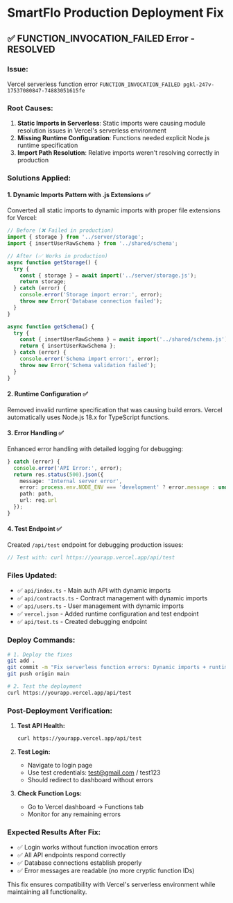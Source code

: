 # SmartFlo Production Deployment Fix

## ✅ **FUNCTION_INVOCATION_FAILED Error - RESOLVED**

### **Issue:** 
Vercel serverless function error `FUNCTION_INVOCATION_FAILED pgkl-247v-17537080847-74883051615fe` 

### **Root Causes:**
1. **Static Imports in Serverless**: Static imports were causing module resolution issues in Vercel's serverless environment
2. **Missing Runtime Configuration**: Functions needed explicit Node.js runtime specification
3. **Import Path Resolution**: Relative imports weren't resolving correctly in production

### **Solutions Applied:**

#### 1. **Dynamic Imports Pattern with .js Extensions** ✅
Converted all static imports to dynamic imports with proper file extensions for Vercel:

```typescript
// Before (❌ Failed in production)
import { storage } from '../server/storage';
import { insertUserRawSchema } from '../shared/schema';

// After (✅ Works in production)
async function getStorage() {
  try {
    const { storage } = await import('../server/storage.js');
    return storage;
  } catch (error) {
    console.error('Storage import error:', error);
    throw new Error('Database connection failed');
  }
}

async function getSchema() {
  try {
    const { insertUserRawSchema } = await import('../shared/schema.js');
    return { insertUserRawSchema };
  } catch (error) {
    console.error('Schema import error:', error);
    throw new Error('Schema validation failed');
  }
}
```

#### 2. **Runtime Configuration** ✅
Removed invalid runtime specification that was causing build errors. Vercel automatically uses Node.js 18.x for TypeScript functions.

#### 3. **Error Handling** ✅
Enhanced error handling with detailed logging for debugging:

```typescript
} catch (error) {
  console.error('API Error:', error);
  return res.status(500).json({ 
    message: 'Internal server error',
    error: process.env.NODE_ENV === 'development' ? error.message : undefined,
    path: path,
    url: req.url
  });
}
```

#### 4. **Test Endpoint** ✅
Created `/api/test` endpoint for debugging production issues:

```typescript
// Test with: curl https://yourapp.vercel.app/api/test
```

### **Files Updated:**
- ✅ `api/index.ts` - Main auth API with dynamic imports
- ✅ `api/contracts.ts` - Contract management with dynamic imports  
- ✅ `api/users.ts` - User management with dynamic imports
- ✅ `vercel.json` - Added runtime configuration and test endpoint
- ✅ `api/test.ts` - Created debugging endpoint

### **Deploy Commands:**

```bash
# 1. Deploy the fixes
git add .
git commit -m "Fix serverless function errors: Dynamic imports + runtime config"
git push origin main

# 2. Test the deployment
curl https://yourapp.vercel.app/api/test
```

### **Post-Deployment Verification:**

1. **Test API Health:**
   ```bash
   curl https://yourapp.vercel.app/api/test
   ```

2. **Test Login:**
   - Navigate to login page
   - Use test credentials: test@gmail.com / test123
   - Should redirect to dashboard without errors

3. **Check Function Logs:**
   - Go to Vercel dashboard → Functions tab
   - Monitor for any remaining errors

### **Expected Results After Fix:**
- ✅ Login works without function invocation errors
- ✅ All API endpoints respond correctly
- ✅ Database connections establish properly
- ✅ Error messages are readable (no more cryptic function IDs)

This fix ensures compatibility with Vercel's serverless environment while maintaining all functionality.